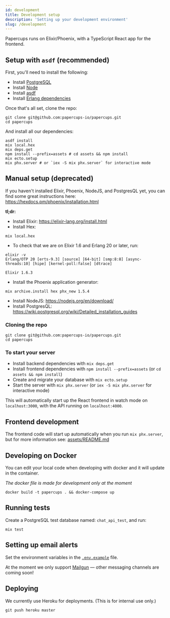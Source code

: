 ```yaml
---
id: development
title: Development setup
description: 'Setting up your development environment'
slug: /development
---
```


Papercups runs on Elixir/Phoenix, with a TypeScript React app for the frontend.

## Setup with `asdf` (recommended)

First, you'll need to install the following:

- Install [PostgreSQL](https://wiki.postgresql.org/wiki/Detailed_installation_guides)
- Install [Node](https://github.com/nvm-sh/nvm)
- Install [asdf](https://asdf-vm.com/#/core-manage-asdf?id=install)
- Install [Erlang dependencies](https://github.com/asdf-vm/asdf-erlang#before-asdf-install)

Once that's all set, clone the repo:

```
git clone git@github.com:papercups-io/papercups.git
cd papercups
```

And install all our dependencies:

```
asdf install
mix local.hex
mix deps.get
npm install --prefix=assets # cd assets && npm install
mix ecto.setup
mix phx.server # or `iex -S mix phx.server` for interactive mode
```

## Manual setup (deprecated)

If you haven't installed Elixir, Phoenix, NodeJS, and PostgresQL yet, you can find some great instructions here: https://hexdocs.pm/phoenix/installation.html

**tl;dr:**

- Install Elixir: https://elixir-lang.org/install.html
- Install Hex:

```
mix local.hex
```

- To check that we are on Elixir 1.6 and Erlang 20 or later, run:

```
elixir -v
Erlang/OTP 20 [erts-9.3] [source] [64-bit] [smp:8:8] [async-threads:10] [hipe] [kernel-poll:false] [dtrace]

Elixir 1.6.3
```

- Install the Phoenix application generator:

```
mix archive.install hex phx_new 1.5.4
```

- Install NodeJS: https://nodejs.org/en/download/
- Install PostgresQL: https://wiki.postgresql.org/wiki/Detailed_installation_guides

### Cloning the repo

```
git clone git@github.com:papercups-io/papercups.git
cd papercups
```

### To start your server

- Install backend dependencies with `mix deps.get`
- Install frontend dependencies with `npm install --prefix=assets` (or `cd assets && npm install`)
- Create and migrate your database with `mix ecto.setup`
- Start the server with `mix phx.server` (or `iex -S mix phx.server` for interactive mode)

This will automatically start up the React frontend in watch mode on `localhost:3000`, with the API running on `localhost:4000`.

## Frontend development

The frontend code will start up automatically when you run `mix phx.server`, but for more information see: [assets/README.md](https://github.com/papercups-io/papercups/blob/master/assets/README.md)

## Developing on Docker

You can edit your local code when developing with docker and it will update in the container.

_The docker file is made for development only at the moment_

```
docker build -t papercups . && docker-compose up
```

## Running tests

Create a PostgreSQL test database named: `chat_api_test`, and run:

```
mix test
```

## Setting up email alerts

Set the environment variables in the [`.env.example`](https://github.com/papercups-io/papercups/blob/master/.env.example) file.

At the moment we only support [Mailgun](https://www.mailgun.com/) — other messaging channels are coming soon!

## Deploying

We currently use Heroku for deployments. (This is for internal use only.)

```
git push heroku master
```
